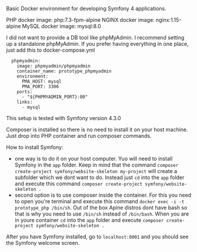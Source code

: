 Basic Docker environment for developing Symfony 4 applications.

PHP docker image: php:7.3-fpm-alpine
NGINX docker image: nginx:1.15-alpine
MySQL docker image: mysql:8.0

I did not want to provide a DB tool like phpMyAdmin. 
I recommend setting up a standalone phpMyAdmin. 
If you prefer having everything in one place, 
just add this to docker-compose.yml

```
  phpmyadmin:
    image: phpmyadmin/phpmyadmin
    container_name: prototype_phpmyadmin
    environment:
      PMA_HOST: mysql
      PMA_PORT: 3306
    ports:
      - "${PHPMYADMIN_PORT}:80"
    links:
      - mysql
```

This setup is tested with Symfony version 4.3.0

Composer is installed so there is no need to install it on your host machine. Just drop into PHP container and run composer commands.

How to install Symfony:

- one way is to do it on your host computer. 
Yuo will need to install Symfony in the ```app``` folder. 
Keep in mind that the command ```composer create-project symfony/website-skeleton my-project``` will create a subfolder which we dont want to do.
Instead just ```cd``` into the ```app``` folder and execute this command ```composer create-project symfony/website-skeleton .```
- second option is to use composer inside the container. 
For this you need to open you're terminal and execute this command 
```docker exec -i -t prototype_php /bin/sh```. 
Out of the box Apine distros dont have bash so that is why 
you need to use ```/bin/sh``` instead of ```/bin/bash```. When you are in youre container ```cd``` into the ```app``` folder and execute ```composer create-project symfony/website-skeleton .```

After you have Symfony installed, go to ```localhost:8001``` and you should see the Symfony welcome screen.